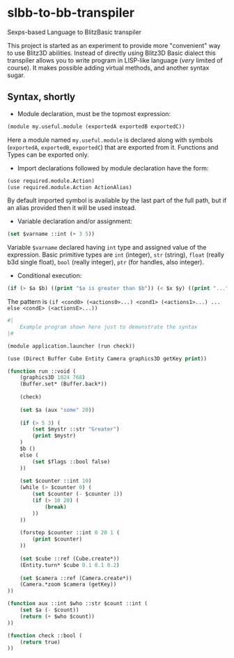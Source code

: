 # slbb-to-bb-transpiler
Sexps-based Language to BlitzBasic transpiler

This project is started as an experiment to provide more "convenient" way to use Blitz3D abilities.
Instead of directly using Blitz3D Basic dialect this transpiler allows you to write program in LISP-like language (*very* limited of course). It makes possible adding virtual methods, and another syntax sugar.

## Syntax, shortly
- Module declaration, must be the topmost expression:
```lisp
(module my.useful.module (exportedA exportedB exportedC))
```
Here a module named `my.useful.module` is declared along with symbols (`exportedA`, `exportedB`, `exportedC`) that are exported from it. Functions and Types can be exported only.

- Import declarations followed by module declaration have the form:
```lisp
(use required.module.Action)
(use required.module.Action ActionAlias)
```
By default imported symbol is available by the last part of the full path,
but if an alias provided then it will be used instead.

- Variable declaration and/or assignment:
```lisp
(set $varname ::int (+ 3 5))
```
Variable `$varname` declared having `int` type and assigned value of the expression.
Basic primitive types are `int` (integer), `str` (string), `float` (really b3d single float), `bool` (really integer),
`ptr` (for handles, also integer).

- Conditional execution:
```lisp
(if (> $a $b) ((print "$a is greater than $b")) (< $x $y) ((print "...")) else (#|...|#))
```
The pattern is `(if <cond0> (<actions0>...) <cond1> (<actions1>...) ... else <condE> (<actionsE>...))`


```lisp
#|
	Example program shown here just to demonstrate the syntax
|#

(module application.launcher (run check))

(use (Direct Buffer Cube Entity Camera graphics3D getKey print))

(function run ::void (
	(graphics3D 1024 768)
	(Buffer.set* (Buffer.back*))
	
	(check)
	
	(set $a (aux "some" 20))
	
	(if (> 5 3) (
		(set $mystr ::str "Greater")
		(print $mystr)
	) 
	$b () 
	else (
		(set $flags ::bool false)
	))
	
	(set $counter ::int 10)
	(while (> $counter 0) (
		(set $counter (- $counter 1))
		(if (> 10 20) (
			(break)
		))
	))
	
	(forstep $counter ::int 0 20 1 (
		(print $counter)
	))
	
	(set $cube ::ref (Cube.create*))
	(Entity.turn* $cube 0.1 0.1 0.2)
	
	(set $camera ::ref (Camera.create*))
	(Camera.*zoom $camera (getKey))
))

(function aux ::int $who ::str $count ::int (
	(set $a (- $count))
	(return (+ $who $count))
))

(function check ::bool (
	(return true)
))

```

